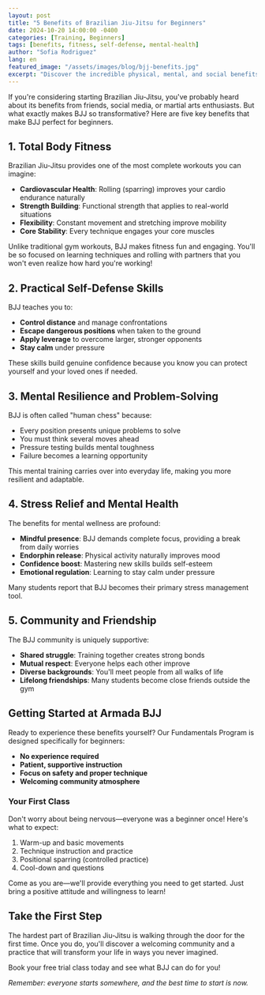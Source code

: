 ```yaml
---
layout: post
title: "5 Benefits of Brazilian Jiu-Jitsu for Beginners"
date: 2024-10-20 14:00:00 -0400
categories: [Training, Beginners]
tags: [benefits, fitness, self-defense, mental-health]
author: "Sofia Rodriguez"
lang: en
featured_image: "/assets/images/blog/bjj-benefits.jpg"
excerpt: "Discover the incredible physical, mental, and social benefits that Brazilian Jiu-Jitsu offers to beginners. From fitness to confidence, BJJ transforms lives."
---
```


If you're considering starting Brazilian Jiu-Jitsu, you've probably heard about its benefits from friends, social media, or martial arts enthusiasts. But what exactly makes BJJ so transformative? Here are five key benefits that make BJJ perfect for beginners.

## 1. Total Body Fitness

Brazilian Jiu-Jitsu provides one of the most complete workouts you can imagine:

- **Cardiovascular Health**: Rolling (sparring) improves your cardio endurance naturally
- **Strength Building**: Functional strength that applies to real-world situations
- **Flexibility**: Constant movement and stretching improve mobility
- **Core Stability**: Every technique engages your core muscles

Unlike traditional gym workouts, BJJ makes fitness fun and engaging. You'll be so focused on learning techniques and rolling with partners that you won't even realize how hard you're working!

## 2. Practical Self-Defense Skills

BJJ teaches you to:
- **Control distance** and manage confrontations
- **Escape dangerous positions** when taken to the ground
- **Apply leverage** to overcome larger, stronger opponents
- **Stay calm** under pressure

These skills build genuine confidence because you know you can protect yourself and your loved ones if needed.

## 3. Mental Resilience and Problem-Solving

BJJ is often called "human chess" because:
- Every position presents unique problems to solve
- You must think several moves ahead
- Pressure testing builds mental toughness
- Failure becomes a learning opportunity

This mental training carries over into everyday life, making you more resilient and adaptable.

## 4. Stress Relief and Mental Health

The benefits for mental wellness are profound:
- **Mindful presence**: BJJ demands complete focus, providing a break from daily worries
- **Endorphin release**: Physical activity naturally improves mood
- **Confidence boost**: Mastering new skills builds self-esteem
- **Emotional regulation**: Learning to stay calm under pressure

Many students report that BJJ becomes their primary stress management tool.

## 5. Community and Friendship

The BJJ community is uniquely supportive:
- **Shared struggle**: Training together creates strong bonds
- **Mutual respect**: Everyone helps each other improve
- **Diverse backgrounds**: You'll meet people from all walks of life
- **Lifelong friendships**: Many students become close friends outside the gym

## Getting Started at Armada BJJ

Ready to experience these benefits yourself? Our Fundamentals Program is designed specifically for beginners:

- **No experience required**
- **Patient, supportive instruction**
- **Focus on safety and proper technique**
- **Welcoming community atmosphere**

### Your First Class

Don't worry about being nervous—everyone was a beginner once! Here's what to expect:

1. Warm-up and basic movements
2. Technique instruction and practice
3. Positional sparring (controlled practice)
4. Cool-down and questions

Come as you are—we'll provide everything you need to get started. Just bring a positive attitude and willingness to learn!

## Take the First Step

The hardest part of Brazilian Jiu-Jitsu is walking through the door for the first time. Once you do, you'll discover a welcoming community and a practice that will transform your life in ways you never imagined.

Book your free trial class today and see what BJJ can do for you!

*Remember: everyone starts somewhere, and the best time to start is now.*